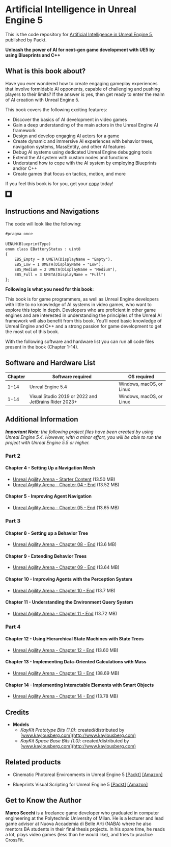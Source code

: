 # Artificial Intelligence in Unreal Engine 5

<a href="https://www.packtpub.com/en-us/product/artificial-intelligence-in-unreal-engine-5-9781836205852"><img src="https://content.packt.com/B31016/cover_image_small.jpg" alt="" height="256px" align="right"></a>

This is the code repository for [Artificial Intelligence in Unreal Engine 5](https://www.packtpub.com/en-us/product/artificial-intelligence-in-unreal-engine-5-9781836205852), published by Packt.

**Unleash the power of AI for next-gen game development with UE5 by using Blueprints and C++**

## What is this book about?
Have you ever wondered how to create engaging gameplay experiences that involve formidable AI opponents, capable of challenging and pushing players to their limits? If the answer is yes, then get ready to enter the realm of AI creation with Unreal Engine 5.
	
This book covers the following exciting features:
* Discover the basics of AI development in video games
* Gain a deep understanding of the main actors in the Unreal Engine AI framework
* Design and develop engaging AI actors for a game
* Create dynamic and immersive AI experiences with behavior trees, navigation systems, MassEntity, and other AI features
* Debug AI systems using dedicated Unreal Engine debugging tools
* Extend the AI system with custom nodes and functions
* Understand how to cope with the AI system by employing Blueprints and/or C++
* Create games that focus on tactics, motion, and more

If you feel this book is for you, get your [copy](https://www.amazon.com/dp/1836205856) today!

<a href="https://www.packtpub.com/?utm_source=github&utm_medium=banner&utm_campaign=GitHubBanner"><img src="https://raw.githubusercontent.com/PacktPublishing/GitHub/master/GitHub.png" 
alt="https://www.packtpub.com/" border="5" /></a>


## Instructions and Navigations

The code will look like the following:
```
#pragma once

UENUM(BlueprintType)
enum class EBatteryStatus : uint8
{
    EBS_Empty = 0 UMETA(DisplayName = "Empty"),
    EBS_Low = 1 UMETA(DisplayName = "Low"),
    EBS_Medium = 2 UMETA(DisplayName = "Medium"),
    EBS_Full = 3 UMETA(DisplayName = "Full")
};
```

**Following is what you need for this book:**

This book is for game programmers, as well as Unreal Engine developers with little to no knowledge of AI systems in video games, who want to explore this topic in depth. Developers who are proficient in other game engines and are interested in understanding the principles of the Unreal AI framework will also benefit from this book. You’ll need basic knowledge of Unreal Engine and C++ and a strong passion for game development to get the most out of this book.

With the following software and hardware list you can run all code files present in the book (Chapter 1-14).

## Software and Hardware List

| Chapter  | Software required                                       | OS required                      |
| -------- | --------------------------------------------------------| ---------------------------------|
| 1-14     | Unreal Engine 5.4                                       | Windows, macOS, or Linux         |
| 1-14     | Visual Studio 2019 or 2022 and JetBrains Rider 2023+    | Windows, macOS, or Linux         |

## Additional Information

_**Important Note**: the following project files have been created by using Unreal Engine 5.4. However, with a minor effort, you will be able to run the project with Unreal Engine 5.5 or higher._

### Part 2

#### Chapter 4 - Setting Up a Navigation Mesh

* [Unreal Agility Arena - Starter Content](https://github.com/PacktPublishing/Artificial-Intelligence-in-Unreal-Engine-5/releases/download/starter-content/unrealagilityarena-starter-content.zip) (13.50 MB)
* [Unreal Agility Arena - Chapter 04 - End](https://github.com/PacktPublishing/Artificial-Intelligence-in-Unreal-Engine-5/releases/download/uaa-chapter-14-end/unrealagilityarena-chapter-14-end.zip) (13.52 MB)
#### Chapter 5 - Improving Agent Navigation

* [Unreal Agility Arena - Chapter 05 - End](https://github.com/PacktPublishing/Artificial-Intelligence-in-Unreal-Engine-5/releases/download/uaa-chapter05-end/unrealagilityarena-chapter-05-end.zip) (13.65 MB)

### Part 3

#### Chapter 8 - Setting up a Behavior Tree

* [Unreal Agility Arena - Chapter 08 - End](https://github.com/PacktPublishing/Artificial-Intelligence-in-Unreal-Engine-5/releases/download/uaa-chapter08-end/unrealagilityarena-chapter-08-end.zip) (13.6 MB)

#### Chapter 9 - Extending Behavior Trees

* [Unreal Agility Arena - Chapter 09 - End](https://github.com/PacktPublishing/Artificial-Intelligence-in-Unreal-Engine-5/releases/download/uaa-chapter09-end/unrealagilityarena-chapter-09-end.zip) (13.64 MB)

#### Chapter 10 - Improving Agents with the Perception System

* [Unreal Agility Arena - Chapter 10 - End](https://github.com/PacktPublishing/Artificial-Intelligence-in-Unreal-Engine-5/releases/download/uaa-chapter10-end/unrealagilityarena-chapter-10-end.zip) (13.7 MB)

#### Chapter 11 - Understanding the Environment Query System

* [Unreal Agility Arena - Chapter 11 - End](https://github.com/PacktPublishing/Artificial-Intelligence-in-Unreal-Engine-5/releases/download/uaa-chapter11-end/unrealagilityarena-chapter-11-end.zip) (13.72 MB)

### Part 4

#### Chapter 12 - Using Hierarchical State Machines with State Trees

* [Unreal Agility Arena - Chapter 12 - End](https://github.com/PacktPublishing/Artificial-Intelligence-in-Unreal-Engine-5/releases/download/uaa-chapter-12-end/unrealagilityarena-chapter-12-end.zip) (13.60 MB)

#### Chapter 13 - Implementing Data-Oriented Calculations with Mass

* [Unreal Agility Arena - Chapter 13 - End](https://github.com/PacktPublishing/Artificial-Intelligence-in-Unreal-Engine-5/releases/download/uaa-chapter-13-end/unrealagilityarena-chapter-13-end.zip) (38.69 MB)

#### Chapter 14 - Implementing Interactable Elements with Smart Objects

* [Unreal Agility Arena - Chapter 14 - End](https://github.com/PacktPublishing/Artificial-Intelligence-in-Unreal-Engine-5/releases/download/uaa-chapter-14-end/unrealagilityarena-chapter-14-end.zip) (13.78 MB)

## Credits

* **Models**
   * _KayKit Prototype Bits (1.0)_: created/distributed by [www.kaylousberg.com](http://www.kaylousberg.com)
   * _KayKit Space Base Bits (1.0)_: created/distributed by [www.kaylousberg.com](http://www.kaylousberg.com)
   
## Related products <Other books you may enjoy>
* Cinematic Photoreal Environments in Unreal Engine 5  [[Packt]](https://www.packtpub.com/en-us/product/cinematic-photoreal-environments-in-unreal-engine-5-9781803244112) [[Amazon]](https://www.amazon.com/Cinematic-Photoreal-Environments-Unreal-Engine/dp/1803244119)

* ​​Blueprints Visual Scripting for Unreal Engine 5  [[Packt]](https://www.packtpub.com/en-us/product/blueprints-visual-scripting-for-unreal-engine-5-9781801811583) [[Amazon]](https://www.amazon.com/Blueprints-Visual-Scripting-Unreal-Engine/dp/180181158X)

## Get to Know the Author
**Marco Secchi** is a freelance game developer who graduated in computer engineering at the Polytechnic
University of Milan. He is a lecturer and lead game advisor at Nuova Accademia di Belle Arti (NABA)
where he also mentors BA students in their final thesis projects. In his spare time, he reads a lot, plays
video games (less than he would like), and tries to practice CrossFit.
